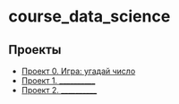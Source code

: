 # course_data_science

## Проекты

* [Проект 0. Игра: угадай число](https://github.com/Pupsova/course_data_science/tree/main/task_8.1)
* [Проект 1. __________](___)
* [Проект 2. __________](___)